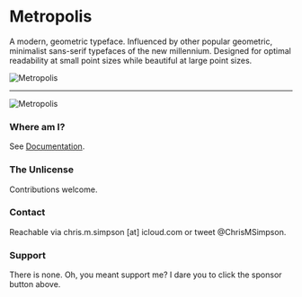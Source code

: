 # Metropolis

A modern, geometric typeface. Influenced by other popular geometric, minimalist sans-serif typefaces of the new millennium. Designed for optimal readability at small point sizes while beautiful at large point sizes.

![Metropolis](./Specimens/Metro-1.png)

---

![Metropolis](./Specimens/Metro-2.png)

### Where am I?

See [Documentation](./Documentation/Documentation.md).

### The Unlicense

Contributions welcome.

### Contact

Reachable via chris.m.simpson [at] icloud.com or tweet @ChrisMSimpson.

### Support

There is none. Oh, you meant support me? I dare you to click the sponsor button above.
